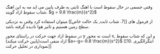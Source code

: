وقتی جسمی در حال سقوط است با اهنگ ثابتی به طرف پایین می اید مه به این اهنگ شتاب سقوط ازاد گویند.
$g = 9.8 \frac{m}{s^2}$

از فرمول های [[7. شتاب ثابت, یک حالت خاص]] میتوان استفاده کرد وقتی به نزدیکی سطح زمین هستیم و تاثیر هوا نادیده گرفته باشد.

در سقوط ازاد جهت حرکت در راستای محور y است نه محور x, و این که شتاب سقوط ازاد منفی است(پایین حرکت میکند) $a=-g=-9.8 \frac{m}{s^2}$ 
[[10. انتگرالگیری نموداری در تحلیل حرکت]]